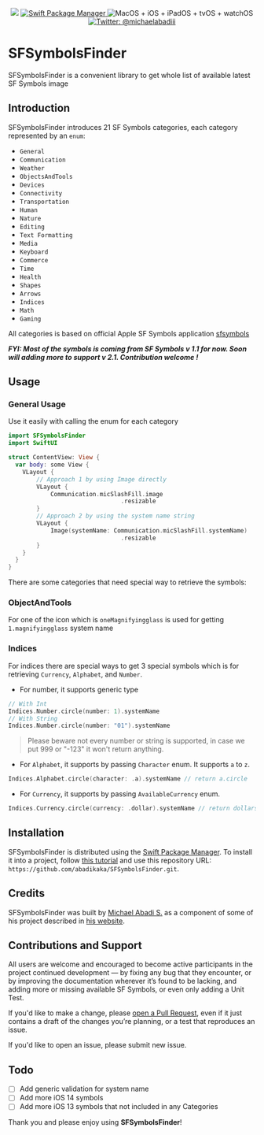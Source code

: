 <p align="center">
    <img src="https://img.shields.io/badge/swift-5.2-orange.svg" />
    <a href="https://swift.org/package-manager">
        <img src="https://img.shields.io/badge/swiftpm-compatible-brightgreen.svg?style=flat" alt="Swift Package Manager" />
    </a>
     <img src="https://img.shields.io/badge/platforms-macOS+iOS+iPadOS+tvOS+watchOS-brightgreen.svg?style=flat" alt="MacOS + iOS + iPadOS + tvOS + watchOS" />
    <a href="https://twitter.com/michaelabadiii">
        <img src="https://img.shields.io/badge/twitter-@michaelabadiii-blue.svg?style=flat" alt="Twitter: @michaelabadiii" />
    </a>
</p>

# SFSymbolsFinder

SFSymbolsFinder is a convenient library to get whole list of available latest SF Symbols image

## Introduction
 
 SFSymbolsFinder introduces 21 SF Symbols categories, each category represented by an `enum`: 

- `General`
- `Communication`
- `Weather`
- `ObjectsAndTools`
- `Devices`
- `Connectivity`
- `Transportation`
- `Human`
- `Nature`
- `Editing`
- `Text Formatting`
- `Media`
- `Keyboard`
- `Commerce`
- `Time`
- `Health`
- `Shapes`
- `Arrows`
- `Indices`
- `Math`
- `Gaming`

All categories is based on official Apple SF Symbols application [sfsymbols](https://developer.apple.com/sf-symbols/)

***FYI: Most of the symbols is coming from SF Symbols v 1.1 for now. Soon will adding more to support v 2.1. Contribution welcome !***

## Usage

### General Usage

Use it easily with calling the enum for each category

```swift
import SFSymbolsFinder
import SwiftUI

struct ContentView: View {
  var body: some View {
    VLayout {
        // Approach 1 by using Image directly
        VLayout {
            Communication.micSlashFill.image
                                .resizable
        }
        // Approach 2 by using the system name string
        VLayout {
            Image(systemName: Communication.micSlashFill.systemName)
                                .resizable
        }
    }
  }
}
```

There are some categories that need special way to retrieve the symbols: 

### ObjectAndTools

For one of the icon which is `oneMagnifyingglass` is used for getting `1.magnifyingglass` system name

### Indices

For indices there are special ways to get 3 special symbols which is for retrieving `Currency`, `Alphabet`, and `Number`.

- For number, it supports generic type

```swift
// With Int
Indices.Number.circle(number: 1).systemName
// With String
Indices.Number.circle(number: "01").systemName
```
> Please beware not every number or string is supported, in case we put 999 or "-123" it won't return anything.

- For `Alphabet`, it supports by passing `Character` enum. It supports `a` to `z`.

```swift
Indices.Alphabet.circle(character: .a).systemName // return a.circle
```

- For `Currency`, it supports by passing `AvailableCurrency` enum.

```swift
Indices.Currency.circle(currency: .dollar).systemName // return dollarsign.circle
```

## Installation

SFSymbolsFinder is distributed using the [Swift Package Manager](https://swift.org/package-manager). To install it into a project, follow [this tutorial](https://developer.apple.com/documentation/swift_packages/adding_package_dependencies_to_your_app) and use this repository URL: `https://github.com/abadikaka/SFSymbolsFinder.git`.

## Credits

SFSymbolsFinder was built by [Michael Abadi S.](https://twitter.com/michaelabadiii) as a component of some of his project described in [his website](https://michaelabadi.com).

## Contributions and Support

All users are welcome and encouraged to become active participants in the project continued development — by fixing any bug that they encounter, or by improving the documentation wherever it’s found to be lacking, and adding more or missing available SF Symbols, or even only adding a Unit Test.

If you'd like to make a change, please [open a Pull Request](https://github.com/zntfdr/AStack/pull/new), even if it just contains a draft of the changes you’re planning, or a test that reproduces an issue.

If you'd like to open an issue, please submit new issue.

## Todo

- [ ] Add generic validation for system name
- [ ] Add more iOS 14 symbols
- [ ] Add more iOS 13 symbols that not included in any Categories

Thank you and please enjoy using **SFSymbolsFinder**!
